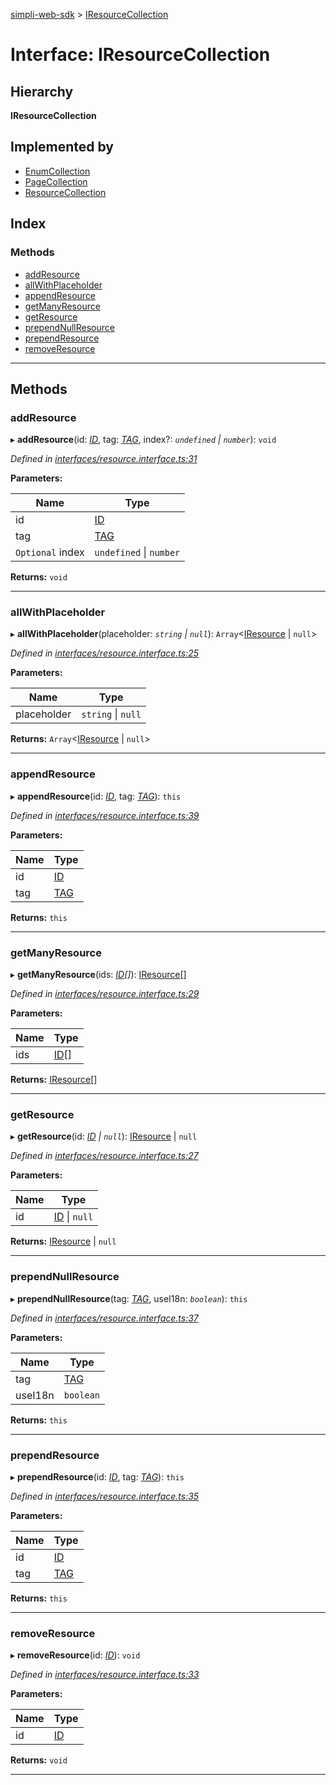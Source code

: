 [simpli-web-sdk](../README.md) > [IResourceCollection](../interfaces/iresourcecollection.md)

# Interface: IResourceCollection

## Hierarchy

**IResourceCollection**

## Implemented by

* [EnumCollection](../classes/enumcollection.md)
* [PageCollection](../classes/pagecollection.md)
* [ResourceCollection](../classes/resourcecollection.md)

## Index

### Methods

* [addResource](iresourcecollection.md#addresource)
* [allWithPlaceholder](iresourcecollection.md#allwithplaceholder)
* [appendResource](iresourcecollection.md#appendresource)
* [getManyResource](iresourcecollection.md#getmanyresource)
* [getResource](iresourcecollection.md#getresource)
* [prependNullResource](iresourcecollection.md#prependnullresource)
* [prependResource](iresourcecollection.md#prependresource)
* [removeResource](iresourcecollection.md#removeresource)

---

## Methods

<a id="addresource"></a>

###  addResource

▸ **addResource**(id: *[ID](../enums/lang.md#id)*, tag: *[TAG](../#tag)*, index?: *`undefined` \| `number`*): `void`

*Defined in [interfaces/resource.interface.ts:31](https://github.com/simplitech/simpli-web-sdk/blob/4ed922b/src/interfaces/resource.interface.ts#L31)*

**Parameters:**

| Name | Type |
| ------ | ------ |
| id | [ID](../enums/lang.md#id) |
| tag | [TAG](../#tag) |
| `Optional` index | `undefined` \| `number` |

**Returns:** `void`

___
<a id="allwithplaceholder"></a>

###  allWithPlaceholder

▸ **allWithPlaceholder**(placeholder: *`string` \| `null`*): `Array`<[IResource](iresource.md) \| `null`>

*Defined in [interfaces/resource.interface.ts:25](https://github.com/simplitech/simpli-web-sdk/blob/4ed922b/src/interfaces/resource.interface.ts#L25)*

**Parameters:**

| Name | Type |
| ------ | ------ |
| placeholder | `string` \| `null` |

**Returns:** `Array`<[IResource](iresource.md) \| `null`>

___
<a id="appendresource"></a>

###  appendResource

▸ **appendResource**(id: *[ID](../enums/lang.md#id)*, tag: *[TAG](../#tag)*): `this`

*Defined in [interfaces/resource.interface.ts:39](https://github.com/simplitech/simpli-web-sdk/blob/4ed922b/src/interfaces/resource.interface.ts#L39)*

**Parameters:**

| Name | Type |
| ------ | ------ |
| id | [ID](../enums/lang.md#id) |
| tag | [TAG](../#tag) |

**Returns:** `this`

___
<a id="getmanyresource"></a>

###  getManyResource

▸ **getManyResource**(ids: *[ID](../enums/lang.md#id)[]*): [IResource](iresource.md)[]

*Defined in [interfaces/resource.interface.ts:29](https://github.com/simplitech/simpli-web-sdk/blob/4ed922b/src/interfaces/resource.interface.ts#L29)*

**Parameters:**

| Name | Type |
| ------ | ------ |
| ids | [ID](../enums/lang.md#id)[] |

**Returns:** [IResource](iresource.md)[]

___
<a id="getresource"></a>

###  getResource

▸ **getResource**(id: *[ID](../enums/lang.md#id) \| `null`*): [IResource](iresource.md) \| `null`

*Defined in [interfaces/resource.interface.ts:27](https://github.com/simplitech/simpli-web-sdk/blob/4ed922b/src/interfaces/resource.interface.ts#L27)*

**Parameters:**

| Name | Type |
| ------ | ------ |
| id | [ID](../enums/lang.md#id) \| `null` |

**Returns:** [IResource](iresource.md) \| `null`

___
<a id="prependnullresource"></a>

###  prependNullResource

▸ **prependNullResource**(tag: *[TAG](../#tag)*, useI18n: *`boolean`*): `this`

*Defined in [interfaces/resource.interface.ts:37](https://github.com/simplitech/simpli-web-sdk/blob/4ed922b/src/interfaces/resource.interface.ts#L37)*

**Parameters:**

| Name | Type |
| ------ | ------ |
| tag | [TAG](../#tag) |
| useI18n | `boolean` |

**Returns:** `this`

___
<a id="prependresource"></a>

###  prependResource

▸ **prependResource**(id: *[ID](../enums/lang.md#id)*, tag: *[TAG](../#tag)*): `this`

*Defined in [interfaces/resource.interface.ts:35](https://github.com/simplitech/simpli-web-sdk/blob/4ed922b/src/interfaces/resource.interface.ts#L35)*

**Parameters:**

| Name | Type |
| ------ | ------ |
| id | [ID](../enums/lang.md#id) |
| tag | [TAG](../#tag) |

**Returns:** `this`

___
<a id="removeresource"></a>

###  removeResource

▸ **removeResource**(id: *[ID](../enums/lang.md#id)*): `void`

*Defined in [interfaces/resource.interface.ts:33](https://github.com/simplitech/simpli-web-sdk/blob/4ed922b/src/interfaces/resource.interface.ts#L33)*

**Parameters:**

| Name | Type |
| ------ | ------ |
| id | [ID](../enums/lang.md#id) |

**Returns:** `void`

___

